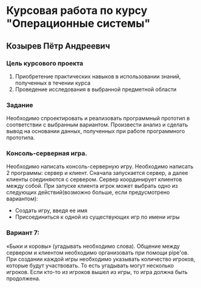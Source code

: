 # Курсовая работа по курсу "Операционные системы"
## Козырев Пётр Андреевич

### Цель курсового проекта
1. Приобретение практических навыков в использовании знаний, полученных в течении курса
2. Проведение исследования в выбранной предметной области

### Задание
Необходимо спроектировать и реализовать программный прототип в соответствии с выбранным 
вариантом. Произвести анализ и сделать вывод на основании данных, полученных при работе 
программного прототипа.

### Консоль-серверная игра. 
Необходимо написать консоль-серверную игру. Необходимо написать 2 программы: сервер и клиент. Сначала запускается сервер, а далее клиенты соединяются с сервером. Сервер координирует клиентов между собой. При запуске клиента игрок может выбрать одно из следующих действий(возможно больше, если предусмотрено вариантом):
 - Создать игру, введя ее имя
 - Присоединиться к одной из существующих игр по имени игры

 ### Вариант 7:
 «Быки и коровы» (угадывать необходимо слова). Общение между сервером и клиентом 
необходимо организовать при помощи pipe'ов. При создании каждой игры необходимо 
указывать количество игроков, которые будут участвовать. То есть угадывать могут 
несколько игроков. Если кто-то из игроков вышел из игры, то игра должна быть 
продолжена.
